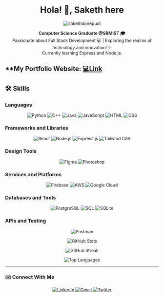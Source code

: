<h1 align="center">Hola! 👋, Saketh here</h1>
<p align="center">
  <img src="https://komarev.com/ghpvc/?username=sakethdonepudi&label=Profile%20views&color=51b4f2&style=flat" alt="sakethdonepudi" />
</p>

<p align="center">
  <strong>Computer Science Graduate @SRMIST 🎓</strong><br>
  Passionate about Full Stack Development 💻 | Exploring the realms of technology and innovation! ✨<br>
  Currently learning Express and Node.js.
</p>

**My Portfolio Website: [💻Link](https://sakethdonepudi.vercel.app/)
---

## 🛠️ Skills

### Languages
<p align="center">
  <img alt="Python" src="https://img.shields.io/badge/Python-FFD43B?style=for-the-badge&logo=python&logoColor=darkgreen" />
  <img alt="C++" src="https://img.shields.io/badge/C%2B%2B-00599C?style=for-the-badge&logo=c%2B%2B&logoColor=white"/>
  <img alt="Java" src="https://img.shields.io/badge/Java-ED8B00?style=for-the-badge&logo=java&logoColor=white"/>
  <img alt="JavaScript" src="https://img.shields.io/badge/JavaScript-F7DF1E?style=for-the-badge&logo=javascript&logoColor=black"/>
  <img alt="HTML" src="https://img.shields.io/badge/HTML5-E34F26?style=for-the-badge&logo=html5&logoColor=white"/>
  <img alt="CSS" src="https://img.shields.io/badge/CSS3-1572B6?style=for-the-badge&logo=css3&logoColor=white"/>
</p>

### Frameworks and Libraries
<p align="center">
  <img alt="React" src="https://img.shields.io/badge/React-61DAFB?style=for-the-badge&logo=react&logoColor=black" />
  <img alt="Node.js" src="https://img.shields.io/badge/Node.js-339933?style=for-the-badge&logo=nodedotjs&logoColor=white"/>
  <img alt="Express.js" src="https://img.shields.io/badge/Express.js-000000?style=for-the-badge&logo=express&logoColor=white"/>
  <img alt="Tailwind CSS" src="https://img.shields.io/badge/Tailwind%20CSS-38B2AC?style=for-the-badge&logo=tailwind-css&logoColor=white"/>
</p>

### Design Tools
<p align="center">
  <img alt="Figma" src="https://img.shields.io/badge/Figma-F24E1E?style=for-the-badge&logo=figma&logoColor=white" />
  <img alt="Photoshop" src="https://img.shields.io/badge/Adobe%20Photoshop-31A8FF?style=for-the-badge&logo=adobe-photoshop&logoColor=white" />
</p>

### Services and Platforms
<p align="center">
  <img alt="Firebase" src="https://img.shields.io/badge/Firebase-FFCA28?style=for-the-badge&logo=firebase&logoColor=black" />
  <img alt="AWS" src="https://img.shields.io/badge/Amazon%20AWS-232F3E?style=for-the-badge&logo=amazon-aws&logoColor=white" />
  <img alt="Google Cloud" src="https://img.shields.io/badge/Google%20Cloud-4285F4?style=for-the-badge&logo=google-cloud&logoColor=white" />
</p>

### Databases and Tools
<p align="center">
  <img alt="PostgreSQL" src="https://img.shields.io/badge/PostgreSQL-336791?style=for-the-badge&logo=postgresql&logoColor=white"/>
  <img alt="SQL" src="https://img.shields.io/badge/SQL-4479A1?style=for-the-badge&logo=sql&logoColor=white"/>
  <img alt="SQLite" src="https://img.shields.io/badge/SQLite-003B57?style=for-the-badge&logo=sqlite&logoColor=white"/>
</p>

### APIs and Testing
<p align="center">
  <img alt="Postman" src="https://img.shields.io/badge/Postman-FF6C37?style=for-the-badge&logo=postman&logoColor=white"/>
</p>

<p align="center">
  <img src="https://github-readme-stats.vercel.app/api?username=sakethdonepudi&show_icons=true&rank_icon=github&theme=dark" alt="GitHub Stats" />
</p>
<p align="center">
  <img src="https://streak-stats.demolab.com/?user=sakethdonepudi&theme=dark" alt="GitHub Streak" />
</p>
<p align="center">
  <img src="https://github-readme-stats.vercel.app/api/top-langs/?username=sakethdonepudi&layout=compact&theme=dark" alt="Top Languages" />
</p>

---

### ✉️ Connect With Me
<p align="center">
  <a href="https://www.linkedin.com/in/saketh-donepudi-b8a634214/">
    <img src="https://img.shields.io/badge/LinkedIn-0077B5?style=for-the-badge&logo=linkedin&logoColor=white" alt="LinkedIn"/>
  </a> 
  <a href="mailto:sakethdonepudi08@gmail.com">
    <img src="https://img.shields.io/badge/Gmail-D14836?style=for-the-badge&logo=gmail&logoColor=white" alt="Gmail"/>
  </a>
  <a href="https://twitter.com/sakethdonepudi">
    <img src="https://img.shields.io/badge/Twitter-1DA1F2?style=for-the-badge&logo=twitter&logoColor=white" alt="Twitter"/>
  </a>
</p>
